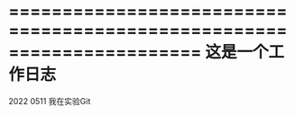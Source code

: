 ======================================================================
这是一个工作日志
======================================================================

2022 0511 我在实验Git
                    